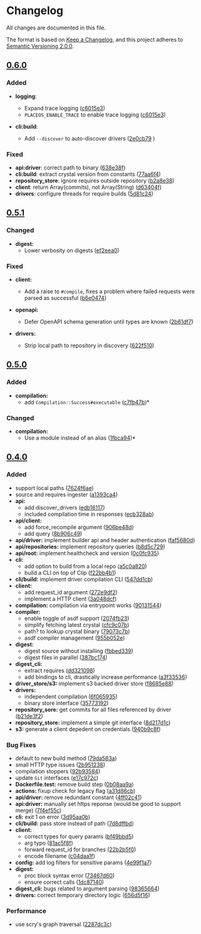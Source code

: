 # Changelog

All changes are documented in this file.

The format is based on [Keep a Changelog](https://keepachangelog.com/en/1.0.0/),
and this project adheres to [Semantic Versioning 2.0.0](https://semver.org/).

## [0.6.0](https://github.com/PlaceOS/build/compare/v0.5.1...v0.6.0)

### Added

* **logging**:
  * Expand trace logging ([c6015e3](https://github.com/PlaceOS/build/commit/c6015e3))
  * `PLACEOS_ENABLE_TRACE` to enable trace logging ([c6015e3](https://github.com/PlaceOS/build/commit/c6015e3))

* **cli:build**:
  * Add `--discover` to auto-discover drivers ([2e0cb79](https://github.com/PlaceOS/build/commit/2e0cb79) )

### Fixed

* **api:driver**: correct path to binary ([638e38f](https://github.com/PlaceOS/build/commit/638e38f))
* **cli:build**: extract crystal version from constants ([77aa6f4](https://github.com/PlaceOS/build/commit/77aa6f4))
* **repository_store**: ignore requires outside repository ([b2a8e38](https://github.com/PlaceOS/build/commit/b2a8e38))
* **client**: return Array(commits), not Array(String) ([d63404f](https://github.com/PlaceOS/build/commit/d63404f))
* **drivers**: configure threads for require builds ([5d81c24](https://github.com/PlaceOS/build/commit/5d81c24))

## [0.5.1](https://github.com/PlaceOS/build/compare/v0.5.0...v0.5.1)

### Changed

* **digest:**
  * Lower verbosity on digests ([ef2eea0](https://github.com/PlaceOS/build/commit/ef2eea0))

### Fixed

* **client:**
  * Add a raise to `#compile`, fixes a problem where failed requests were parsed as successful ([b6e0474](https://github.com/PlaceOS/build/commit/b6e0474))

* **openapi:**
  * Defer OpenAPI schema generation until types are known ([2b61df7](https://github.com/PlaceOS/build/commit/2b61df7))

* **drivers:**
  * Strip local path to repository in discovery ([622f510](https://github.com/PlaceOS/build/commit/622f510))

## [0.5.0](https://github.com/PlaceOS/build/compare/v0.4.0...v0.5.0)

### Added

* **compilation:**
  * add `Compilation::Success#executable` ([c7fb47b](https://github.com/PlaceOS/build/commit/c7fb47b))*

### Changed

* **compilation:**
  * Use a module instead of an alias ([1fbca94](https://github.com/PlaceOS/build/commit/1fbca94))*

## [0.4.0](https://github.com/PlaceOS/build/compare/v0.1.1...v0.4.0)

### Added

*   support local paths ([7624f6ae](https://github.com/PlaceOS/build/commit/7624f6ae))
*   source and requires ingester ([a1393ca4](https://github.com/PlaceOS/build/commit/a1393ca4))
* **api:**
  *  add discover_drivers ([edb16117](https://github.com/PlaceOS/build/commit/edb16117))
  *  included compilation time in responses ([ecb328ab](https://github.com/PlaceOS/build/commit/ecb328ab))
* **api/client:**
  *  add force_recompile argument ([906be48d](https://github.com/PlaceOS/build/commit/906be48d))
  *  add query ([8b906c49](https://github.com/PlaceOS/build/commit/8b906c49))
* **api/driver:**  implement builder api and header authentication ([faf5680d](https://github.com/PlaceOS/build/commit/faf5680d))
* **api/repositories:**  implement repository queries ([b8d5c729](https://github.com/PlaceOS/build/commit/b8d5c729))
* **api/root:**  implement healthcheck and version ([0c0fc935](https://github.com/PlaceOS/build/commit/0c0fc935))
* **cli:**
  *  add option to build from a local repo ([a5c0a820](https://github.com/PlaceOS/build/commit/a5c0a820))
  *  build a CLI on top of Clip ([f22bb4b1](https://github.com/PlaceOS/build/commit/f22bb4b1))
* **cli/build:**  implement driver compilation CLI ([547dd1cb](https://github.com/PlaceOS/build/commit/547dd1cb))
* **client:**
  *  add request_id argument ([272e9df2](https://github.com/PlaceOS/build/commit/272e9df2))
  *  implement a HTTP client ([3a048dcf](https://github.com/PlaceOS/build/commit/3a048dcf))
* **compilation:**  compilation via entrypoint works ([90131544](https://github.com/PlaceOS/build/commit/90131544))
* **compiler:**
  *  enable toggle of asdf support ([2074fb23](https://github.com/PlaceOS/build/commit/2074fb23))
  *  simplify fetching latest crystal ([cfc9c07b](https://github.com/PlaceOS/build/commit/cfc9c07b))
  *  path? to lookup crystal binary ([79073c7b](https://github.com/PlaceOS/build/commit/79073c7b))
  *  asdf compiler management ([955b052e](https://github.com/PlaceOS/build/commit/955b052e))
* **digest:**
  *  digest source without installing ([fbbed339](https://github.com/PlaceOS/build/commit/fbbed339))
  *  digest files in parallel ([387bc174](https://github.com/PlaceOS/build/commit/387bc174))
* **digest_cli:**
  *  extract requires ([dd321098](https://github.com/PlaceOS/build/commit/dd321098))
  *  add bindings to cli, drastically increase performance ([a3f33536](https://github.com/PlaceOS/build/commit/a3f33536))
* **driver_store/s3:**  implement s3 backed driver store ([f8685e88](https://github.com/PlaceOS/build/commit/f8685e88))
* **drivers:**
  *  independent compilation ([6f065935](https://github.com/PlaceOS/build/commit/6f065935))
  *  binary store interface ([35773192](https://github.com/PlaceOS/build/commit/35773192))
* **repository_sore:**  get commits for all files referenced by driver ([b21de3f2](https://github.com/PlaceOS/build/commit/b21de3f2))
* **repository_store:**  implement a simple git interface ([8d217d1c](https://github.com/PlaceOS/build/commit/8d217d1c))
* **s3:**  generate a client depedent on credentials ([940b9c8f](https://github.com/PlaceOS/build/commit/940b9c8f))

### Bug Fixes

*   default to new build method ([79da583a](https://github.com/PlaceOS/build/commit/79da583a))
*   small HTTP type issues ([2b951238](https://github.com/PlaceOS/build/commit/2b951238))
*   compilation stoppers ([92b93584](https://github.com/PlaceOS/build/commit/92b93584))
*   update `Git` interfaces ([e17c972c](https://github.com/PlaceOS/build/commit/e17c972c))
* **Dockerfile.test:**  remove build step ([0b08aa9a](https://github.com/PlaceOS/build/commit/0b08aa9a))
* **actions:**  fixup check for legacy flag ([a31d86cb](https://github.com/PlaceOS/build/commit/a31d86cb))
* **api/driver:**  remove redundant constant ([4ff02c41](https://github.com/PlaceOS/build/commit/4ff02c41))
* **api:driver:**  manually set https reponse (would be good to support merge) ([7f4ef55c](https://github.com/PlaceOS/build/commit/7f4ef55c))
* **cli:**  exit 1 on error ([3d95aa0b](https://github.com/PlaceOS/build/commit/3d95aa0b))
* **cli/build:**  pass store instead of path ([7d8dffbd](https://github.com/PlaceOS/build/commit/7d8dffbd))
* **client:**
  *  correct types for query params ([bf49bbd5](https://github.com/PlaceOS/build/commit/bf49bbd5))
  *  arg typo ([81ac5f8f](https://github.com/PlaceOS/build/commit/81ac5f8f))
  *  forward request_id for branches ([22b2b5f0](https://github.com/PlaceOS/build/commit/22b2b5f0))
  *  encode filename ([c04daa1f](https://github.com/PlaceOS/build/commit/c04daa1f))
* **config:**  add log filters for sensitive params ([4e99f1a7](https://github.com/PlaceOS/build/commit/4e99f1a7))
* **digest:**
  *  proc block syntax error ([73467d60](https://github.com/PlaceOS/build/commit/73467d60))
  *  ensure correct calls ([1dc87140](https://github.com/PlaceOS/build/commit/1dc87140))
* **digest_cli:**  bugs related to argument parsing ([98365664](https://github.com/PlaceOS/build/commit/98365664))
* **drivers:**  correct temporary directory logic ([656d5f16](https://github.com/PlaceOS/build/commit/656d5f16))

### Performance

*   use scry's graph traversal ([2287dc3c](https://github.com/PlaceOS/build/commit/2287dc3c))
